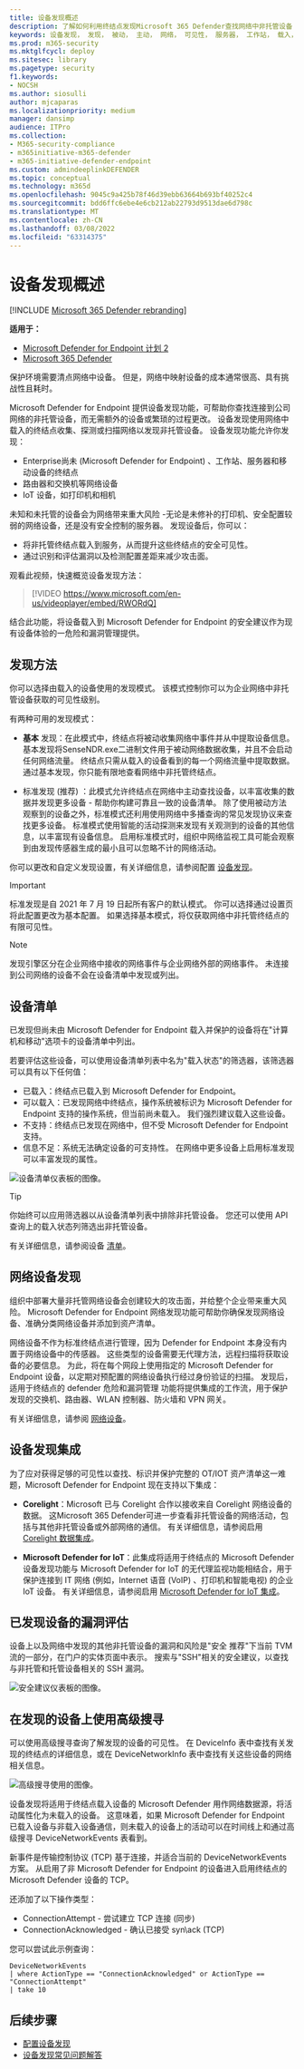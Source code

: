 ```yaml
---
title: 设备发现概述
description: 了解如何利用终结点发现Microsoft 365 Defender查找网络中非托管设备
keywords: 设备发现， 发现， 被动， 主动， 网络， 可见性， 服务器， 工作站， 载入， 非托管设备
ms.prod: m365-security
ms.mktglfcycl: deploy
ms.sitesec: library
ms.pagetype: security
f1.keywords:
- NOCSH
ms.author: siosulli
author: mjcaparas
ms.localizationpriority: medium
manager: dansimp
audience: ITPro
ms.collection:
- M365-security-compliance
- m365initiative-m365-defender
- m365-initiative-defender-endpoint
ms.custom: admindeeplinkDEFENDER
ms.topic: conceptual
ms.technology: m365d
ms.openlocfilehash: 9045c9a425b78f46d39ebb63664b693bf40252c4
ms.sourcegitcommit: bdd6ffc6ebe4e6cb212ab22793d9513dae6d798c
ms.translationtype: MT
ms.contentlocale: zh-CN
ms.lasthandoff: 03/08/2022
ms.locfileid: "63314375"
---
```

# <a name="device-discovery-overview"></a>设备发现概述

[!INCLUDE [Microsoft 365 Defender rebranding](../../includes/microsoft-defender.md)]

**适用于：**
- [Microsoft Defender for Endpoint 计划 2](https://go.microsoft.com/fwlink/p/?linkid=2154037)
- [Microsoft 365 Defender](https://go.microsoft.com/fwlink/?linkid=2118804)

保护环境需要清点网络中设备。 但是，网络中映射设备的成本通常很高、具有挑战性且耗时。

Microsoft Defender for Endpoint 提供设备发现功能，可帮助你查找连接到公司网络的非托管设备，而无需额外的设备或繁琐的过程更改。 设备发现使用网络中载入的终结点收集、探测或扫描网络以发现非托管设备。 设备发现功能允许你发现：

- Enterprise尚未 (Microsoft Defender for Endpoint) 、工作站、服务器和移动设备的终结点
- 路由器和交换机等网络设备
- IoT 设备，如打印机和相机

未知和未托管的设备会为网络带来重大风险 -无论是未修补的打印机、安全配置较弱的网络设备，还是没有安全控制的服务器。 发现设备后，你可以：

- 将非托管终结点载入到服务，从而提升这些终结点的安全可见性。
- 通过识别和评估漏洞以及检测配置差距来减少攻击面。

观看此视频，快速概览设备发现方法：

> [!VIDEO https://www.microsoft.com/en-us/videoplayer/embed/RWORdQ]

结合此功能，将设备载入到 Microsoft Defender for Endpoint 的安全建议作为现有设备体验的一危险和漏洞管理提供。

## <a name="discovery-methods"></a>发现方法

你可以选择由载入的设备使用的发现模式。 该模式控制你可以为企业网络中非托管设备获取的可见性级别。

有两种可用的发现模式：

- **基本** 发现：在此模式中，终结点将被动收集网络中事件并从中提取设备信息。 基本发现将SenseNDR.exe二进制文件用于被动网络数据收集，并且不会启动任何网络流量。 终结点只需从载入的设备看到的每一个网络流量中提取数据。 通过基本发现，你只能有限地查看网络中非托管终结点。

-  标准发现 (推荐) ：此模式允许终结点在网络中主动查找设备，以丰富收集的数据并发现更多设备 - 帮助你构建可靠且一致的设备清单。 除了使用被动方法观察到的设备之外，标准模式还利用使用网络中多播查询的常见发现协议来查找更多设备。 标准模式使用智能的活动探测来发现有关观测到的设备的其他信息，以丰富现有设备信息。 启用标准模式时，组织中网络监视工具可能会观察到由发现传感器生成的最小且可以忽略不计的网络活动。

你可以更改和自定义发现设置，有关详细信息，请参阅配置 [设备发现](configure-device-discovery.md)。

> [!IMPORTANT]
> 标准发现是自 2021 年 7 月 19 日起所有客户的默认模式。 你可以选择通过设置页将此配置更改为基本配置。 如果选择基本模式，将仅获取网络中非托管终结点的有限可见性。

> [!NOTE]
> 发现引擎区分在企业网络中接收的网络事件与企业网络外部的网络事件。 未连接到公司网络的设备不会在设备清单中发现或列出。

## <a name="device-inventory"></a>设备清单

已发现但尚未由 Microsoft Defender for Endpoint 载入并保护的设备将在"计算机和移动"选项卡的设备清单中列出。

若要评估这些设备，可以使用设备清单列表中名为"载入状态"的筛选器，该筛选器可以具有以下任何值：

- 已载入：终结点已载入到 Microsoft Defender for Endpoint。
- 可以载入：已发现网络中终结点，操作系统被标识为 Microsoft Defender for Endpoint 支持的操作系统，但当前尚未载入。 我们强烈建议载入这些设备。
- 不支持：终结点已发现在网络中，但不受 Microsoft Defender for Endpoint 支持。
- 信息不足：系统无法确定设备的可支持性。 在网络中更多设备上启用标准发现可以丰富发现的属性。

![设备清单仪表板的图像。](images/device-discovery-inventory.png)

> [!TIP]
> 你始终可以应用筛选器以从设备清单列表中排除非托管设备。 您还可以使用 API 查询上的载入状态列筛选出非托管设备。

有关详细信息，请参阅设备 [清单](machines-view-overview.md)。

## <a name="network-device-discovery"></a>网络设备发现

组织中部署大量非托管网络设备会创建较大的攻击面，并给整个企业带来重大风险。 Microsoft Defender for Endpoint 网络发现功能可帮助你确保发现网络设备、准确分类网络设备并添加到资产清单。

网络设备不作为标准终结点进行管理，因为 Defender for Endpoint 本身没有内置于网络设备中的传感器。 这些类型的设备需要无代理方法，远程扫描将获取设备的必要信息。 为此，将在每个网段上使用指定的 Microsoft Defender for Endpoint 设备，以定期对预配置的网络设备执行经过身份验证的扫描。 发现后，适用于终结点的 defender 危险和漏洞管理 功能将提供集成的工作流，用于保护发现的交换机、路由器、WLAN 控制器、防火墙和 VPN 网关。

有关详细信息，请参阅 [网络设备](network-devices.md)。

## <a name="device-discovery-integrations"></a>设备发现集成

为了应对获得足够的可见性以查找、标识并保护完整的 OT/IOT 资产清单这一难题，Microsoft Defender for Endpoint 现在支持以下集成：

- **Corelight**：Microsoft 已与 Corelight 合作以接收来自 Corelight 网络设备的数据。 这Microsoft 365 Defender可进一步查看非托管设备的网络活动，包括与其他非托管设备或外部网络的通信。 有关详细信息，请参阅启用 [Corelight 数据集成](corelight-integration.md)。

- **Microsoft Defender for IoT**：此集成将适用于终结点的 Microsoft Defender 设备发现功能与 Microsoft Defender for IoT 的无代理监视功能相结合，用于保护连接到 IT 网络 (例如，Internet 语音 (VoIP) 、打印机和智能电视) 的企业 IoT 设备。 有关详细信息，请参阅启用 [Microsoft Defender for IoT 集成](enable-microsoft-defender-for-iot-integration.md)。

## <a name="vulnerability-assessment-on-discovered-devices"></a>已发现设备的漏洞评估

设备上以及网络中发现的其他非托管设备的漏洞和风险是"安全 推荐"下当前 TVM 流的一部分，在门户的实体页面中表示。
搜索与"SSH"相关的安全建议，以查找与非托管和托管设备相关的 SSH 漏洞。

![安全建议仪表板的图像。](images/1156c82ffadd356ce329d1cf551e806c.png)

## <a name="use-advanced-hunting-on-discovered-devices"></a>在发现的设备上使用高级搜寻

可以使用高级搜寻查询了解发现的设备的可见性。
在 DeviceInfo 表中查找有关发现的终结点的详细信息，或在 DeviceNetworkInfo 表中查找有关这些设备的网络相关信息。

![高级搜寻使用的图像。](images/f48ba1779eddee9872f167453c24e5c9.png)

设备发现将适用于终结点载入设备的 Microsoft Defender 用作网络数据源，将活动属性化为未载入的设备。 这意味着，如果 Microsoft Defender for Endpoint 已载入设备与非载入设备通信，则未载入的设备上的活动可以在时间线上和通过高级搜寻 DeviceNetworkEvents 表看到。

新事件是传输控制协议 (TCP) 基于连接，并适合当前的 DeviceNetworkEvents 方案。 从启用了非 Microsoft Defender for Endpoint 的设备进入启用终结点的 Microsoft Defender 设备的 TCP。

还添加了以下操作类型：

- ConnectionAttempt - 尝试建立 TCP 连接 (同步) 
- ConnectionAcknowledged - 确认已接受 syn\ack (TCP) 

您可以尝试此示例查询：

```text
DeviceNetworkEvents
| where ActionType == "ConnectionAcknowledged" or ActionType == "ConnectionAttempt"
| take 10
```

## <a name="next-steps"></a>后续步骤

- [配置设备发现](configure-device-discovery.md)
- [设备发现常见问题解答](device-discovery-faq.md)

